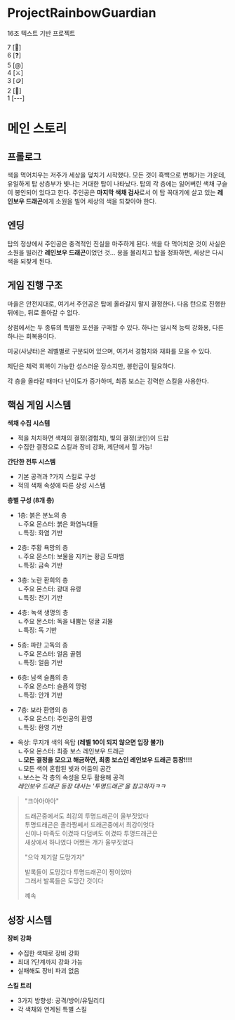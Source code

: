 # ProjectRainbowGuardian
16조 텍스트 기반 프로젝트

7 [🐲]  
6 [❓]  
5 [@]  
4 [⚔️]  
3 [🪙]  
2 [🗽]  
1 [---]

# 메인 스토리
## **프롤로그**  
색을 먹어치우는 저주가 세상을 덮치기 시작했다. 모든 것이 흑백으로 변해가는 가운데, 유일하게 탑 상층부가 빛나는 거대한 탑이 나타났다. 탑의 각 층에는 잃어버린 색채 구슬이 봉인되어 있다고 한다. 주인공은 **마지막 색채 검사**로서 이 탑 꼭대기에 살고 있는 **레인보우 드래곤**에게 소원을 빌어 세상의 색을 되찾아야 한다.

## **엔딩**
탑의 정상에서 주인공은 충격적인 진실을 마주하게 된다. 색을 다 먹어치운 것이 사실은 소원을 빌러간 **레인보우 드래곤**이었던 것... 
용을 물리치고 탑을 정화하면, 세상은 다시 색을 되찾게 된다.

## **게임 진행 구조**  
마을은 안전지대로, 여기서 주인공은 탑에 올라갈지 말지 결정한다.
다음 턴으로 진행한 뒤에는, 뒤로 돌아갈 수 없다.

상점에서는 두 종류의 특별한 포션을 구매할 수 있다. 하나는 일시적 능력 강화용, 다른 하나는 회복용이다.

미궁(사냥터)은 레벨별로 구분되어 있으며, 여기서 경험치와 재화를 모을 수 있다.

제단은 체력 회복이 가능한 성스러운 장소지만, 봉헌금이 필요하다.

각 층을 올라갈 때마다 난이도가 증가하며, 최종 보스는 강력한 스킬을 사용한다.

## **핵심 게임 시스템**  
**색채 수집 시스템**  
- 적을 처치하면 색채의 결정(경험치), 빛의 결정(코인)이 드랍
- 수집한 결정으로 스킬과 장비 강화, 제단에서 힐 가능!

**간단한 전투 시스템**  
- 기본 공격과 ?가지 스킬로 구성
- 적의 색채 속성에 따른 상성 시스템

**층별 구성 (8개 층)**
- 1층: 붉은 분노의 층  
ㄴ주요 몬스터: 붉은 화염늑대들  
ㄴ특징: 화염 기반  

- 2층: 주황 욕망의 층  
ㄴ주요 몬스터: 보물을 지키는 황금 도마뱀  
ㄴ특징: 금속 기반  
  
- 3층: 노란 환희의 층  
ㄴ주요 몬스터: 광대 유령  
ㄴ특징: 전기 기반  

- 4층: 녹색 생명의 층  
ㄴ주요 몬스터: 독을 내뿜는 덩굴 괴물   
ㄴ특징: 독 기반  

- 5층: 파란 고독의 층  
ㄴ주요 몬스터: 얼음 골렘  
ㄴ특징: 얼음 기반  

- 6층: 남색 슬픔의 층  
ㄴ주요 몬스터: 슬픔의 망령  
ㄴ특징: 안개 기반  

- 7층: 보라 환영의 층  
ㄴ주요 몬스터: 주인공의 환영  
ㄴ특징: 환영 기반  

- 옥상: 무지개 색의 옥탑 **(레벨 10이 되지 않으면 입장 불가)**  
ㄴ주요 몬스터: 최종 보스 레인보우 드래곤  
ㄴ**모든 결정을 모으고 해금하면, 최종 보스인 레인보우 드래곤 등장!!!!**  
ㄴ모든 색이 혼합된 빛과 어둠의 공간  
ㄴ보스는 각 층의 속성을 모두 활용해 공격  
*레인보우 드래곤 등장 대사는 '투명드래곤'을 참고하자ㅋㅋ*  
> "크아아아아"  
>   
> 드래곤중에서도 최강의 투명드래곤이 울부짓었다  
> 투명드래곤은 졸라짱쎄서 드래곤중에서 최강이엇다  
> 신이나 마족도 이겼따 다덤벼도 이겼따 투명드래곤은  
> 새상에서 하나였다 어쨌든 걔가 울부짓었다  
>   
> "으악 제기랄 도망가자"  
>   
> 발록들이 도망갔다 투명드래곤이 짱이었따  
> 그래서 발록들은 도망간 것이다  
>   
> 꼐속  


## 성장 시스템  
**장비 강화**  
- 수집한 색채로 장비 강화  
- 최대 ?단계까지 강화 가능  
- 실패해도 장비 파괴 없음  
  
**스킬 트리**  
- 3가지 방향성: 공격/방어/유틸리티  
- 각 색채와 연계된 특별 스킬  
